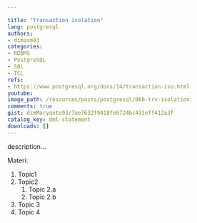 ```yaml
---

title: "Transaction isolation"
lang: postgresql
authors:
- dimasm93
categories:
- RDBMS
- PostgreSQL
- SQL
- TCL
refs: 
- https://www.postgresql.org/docs/14/transaction-iso.html
youtube: 
image_path: /resources/posts/postgresql/06b-trx-isolation
comments: true
gist: dimMaryanto93/7ae7632f9418feb724bc431eff412a3f
catalog_key: dml-statement
downloads: []
---
```



description...

<!--more-->

Materi: 

1. Topic1
2. Topic2
    1. Topic 2.a
    2. Topic 2.b
3. Topic 3
4. Topic 4